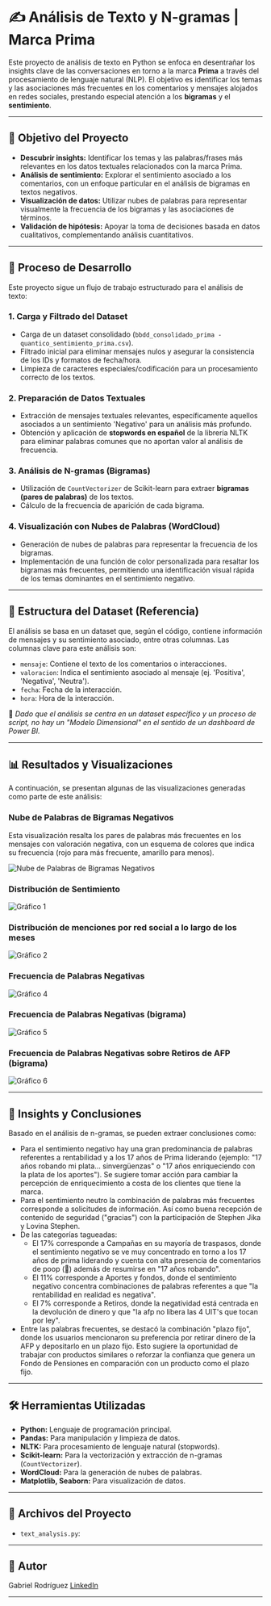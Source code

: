 # ✍️ Análisis de Texto y N-gramas | Marca Prima

Este proyecto de análisis de texto en Python se enfoca en desentrañar los insights clave de las conversaciones en torno a la marca **Prima** a través del procesamiento de lenguaje natural (NLP). El objetivo es identificar los temas y las asociaciones más frecuentes en los comentarios y mensajes alojados en redes sociales, prestando especial atención a los **bigramas** y el **sentimiento**.

---

## 🎯 Objetivo del Proyecto

-   **Descubrir insights:** Identificar los temas y las palabras/frases más relevantes en los datos textuales relacionados con la marca Prima.
-   **Análisis de sentimiento:** Explorar el sentimiento asociado a los comentarios, con un enfoque particular en el análisis de bigramas en textos negativos.
-   **Visualización de datos:** Utilizar nubes de palabras para representar visualmente la frecuencia de los bigramas y las asociaciones de términos.
-   **Validación de hipótesis:** Apoyar la toma de decisiones basada en datos cualitativos, complementando análisis cuantitativos.

---

## 🧪 Proceso de Desarrollo

Este proyecto sigue un flujo de trabajo estructurado para el análisis de texto:

### 1. Carga y Filtrado del Dataset
-   Carga de un dataset consolidado (`bbdd_consolidado_prima - quantico_sentimiento_prima.csv`).
-   Filtrado inicial para eliminar mensajes nulos y asegurar la consistencia de los IDs y formatos de fecha/hora.
-   Limpieza de caracteres especiales/codificación para un procesamiento correcto de los textos.

### 2. Preparación de Datos Textuales
-   Extracción de mensajes textuales relevantes, específicamente aquellos asociados a un sentimiento 'Negativo' para un análisis más profundo.
-   Obtención y aplicación de **stopwords en español** de la librería NLTK para eliminar palabras comunes que no aportan valor al análisis de frecuencia.

### 3. Análisis de N-gramas (Bigramas)
-   Utilización de `CountVectorizer` de Scikit-learn para extraer **bigramas (pares de palabras)** de los textos.
-   Cálculo de la frecuencia de aparición de cada bigrama.

### 4. Visualización con Nubes de Palabras (WordCloud)
-   Generación de nubes de palabras para representar la frecuencia de los bigramas.
-   Implementación de una función de color personalizada para resaltar los bigramas más frecuentes, permitiendo una identificación visual rápida de los temas dominantes en el sentimiento negativo.

---

## 🧱 Estructura del Dataset (Referencia)

El análisis se basa en un dataset que, según el código, contiene información de mensajes y su sentimiento asociado, entre otras columnas. Las columnas clave para este análisis son:

-   `mensaje`: Contiene el texto de los comentarios o interacciones.
-   `valoracion`: Indica el sentimiento asociado al mensaje (ej. 'Positiva', 'Negativa', 'Neutra').
-   `fecha`: Fecha de la interacción.
-   `hora`: Hora de la interacción.

📌 *Dado que el análisis se centra en un dataset específico y un proceso de script, no hay un "Modelo Dimensional" en el sentido de un dashboard de Power BI.*

---

## 📊 Resultados y Visualizaciones

A continuación, se presentan algunas de las visualizaciones generadas como parte de este análisis:

### Nube de Palabras de Bigramas Negativos
Esta visualización resalta los pares de palabras más frecuentes en los mensajes con valoración negativa, con un esquema de colores que indica su frecuencia (rojo para más frecuente, amarillo para menos).

![Nube de Palabras de Bigramas Negativos](./paginas/nube_palabras_negativos.png)

### Distribución de Sentimiento
![Gráfico 1](./paginas/sentimiento_mes_prima.png)

### Distribución de menciones por red social a lo largo de los meses
![Gráfico 2](./paginas/proporcion_menciones_prima.png)

### Frecuencia de Palabras Negativas
![Gráfico 4](./paginas/palabras_negativas_prima.png)

### Frecuencia de Palabras Negativas (bigrama)
![Gráfico 5](./paginas/bigramas_negativos.png)

### Frecuencia de Palabras Negativas sobre Retiros de AFP (bigrama)
![Gráfico 6](./paginas/retiros_negativo_bigramas.png)

---

## 🧠 Insights y Conclusiones

Basado en el análisis de n-gramas, se pueden extraer conclusiones como:

-   Para el sentimiento negativo hay una gran predominancia de palabras referentes a rentabilidad y a los 17 años de Prima liderando (ejemplo: "17 años robando mi plata... sinvergüenzas" o "17 años enriqueciendo con la plata de los aportes"). Se sugiere tomar acción para cambiar la percepción de enriquecimiento a costa de los clientes que tiene la marca.
-   Para el sentimiento neutro la combinación de palabras más frecuentes corresponde a solicitudes de información. Así como buena recepción de contenido de seguridad ("gracias") con la participación de Stephen Jika y Lovina Stephen.
-   De las categorías tagueadas:
    * El 17% corresponde a Campañas en su mayoría de traspasos, donde el sentimiento negativo se ve muy concentrado en torno a los 17 años de prima liderando y cuenta con alta presencia de comentarios de poop (💩) además de resumirse en "17 años robando".
    * El 11% corresponde a Aportes y fondos, donde el sentimiento negativo concentra combinaciones de palabras referentes a que "la rentabilidad en realidad es negativa".
    * El 7% corresponde a Retiros, donde la negatividad está centrada en la devolución de dinero y que "la afp no libera las 4 UIT's que tocan por ley".
-   Entre las palabras frecuentes, se destacó la combinación "plazo fijo", donde los usuarios mencionaron su preferencia por retirar dinero de la AFP y depositarlo en un plazo fijo. Esto sugiere la oportunidad de trabajar con productos similares o reforzar la confianza que genera un Fondo de Pensiones en comparación con un producto como el plazo fijo.

---

## 🛠️ Herramientas Utilizadas

-   **Python:** Lenguaje de programación principal.
-   **Pandas:** Para manipulación y limpieza de datos.
-   **NLTK:** Para procesamiento de lenguaje natural (stopwords).
-   **Scikit-learn:** Para la vectorización y extracción de n-gramas (`CountVectorizer`).
-   **WordCloud:** Para la generación de nubes de palabras.
-   **Matplotlib, Seaborn:** Para visualización de datos.

---

## 📄 Archivos del Proyecto

-   `text_analysis.py`: 
---

## 👤 Autor

Gabriel Rodríguez
[LinkedIn](https://www.linkedin.com/in/gabriel-rodr%C3%ADguez-4b4a6216b/)

---
